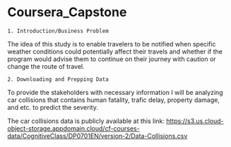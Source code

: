 # Coursera_Capstone
    1. Introduction/Business Problem
The idea of this study is to enable travelers to be notified when specific weather conditions could potentially affect their travels and whether if the program would advise them to continue on their journey with caution or change the route of travel.

    2. Downloading and Prepping Data
To provide the stakeholders with necessary information I will be analyzing car collisions that contains human fatality, trafic delay, property damage, and etc. to predict the severity.

The car collisions data is publicly available at this link: https://s3.us.cloud-object-storage.appdomain.cloud/cf-courses-data/CognitiveClass/DP0701EN/version-2/Data-Collisions.csv